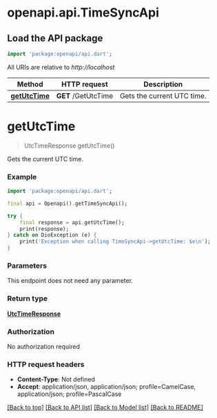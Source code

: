 # openapi.api.TimeSyncApi

## Load the API package
```dart
import 'package:openapi/api.dart';
```

All URIs are relative to *http://localhost*

Method | HTTP request | Description
------------- | ------------- | -------------
[**getUtcTime**](TimeSyncApi.md#getutctime) | **GET** /GetUtcTime | Gets the current UTC time.


# **getUtcTime**
> UtcTimeResponse getUtcTime()

Gets the current UTC time.

### Example
```dart
import 'package:openapi/api.dart';

final api = Openapi().getTimeSyncApi();

try {
    final response = api.getUtcTime();
    print(response);
} catch on DioException (e) {
    print('Exception when calling TimeSyncApi->getUtcTime: $e\n');
}
```

### Parameters
This endpoint does not need any parameter.

### Return type

[**UtcTimeResponse**](UtcTimeResponse.md)

### Authorization

No authorization required

### HTTP request headers

 - **Content-Type**: Not defined
 - **Accept**: application/json, application/json; profile=CamelCase, application/json; profile=PascalCase

[[Back to top]](#) [[Back to API list]](../README.md#documentation-for-api-endpoints) [[Back to Model list]](../README.md#documentation-for-models) [[Back to README]](../README.md)

